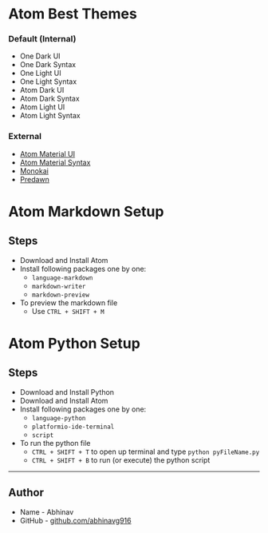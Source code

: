 # Atom Best Themes
### Default (Internal)
* One Dark UI
* One Dark Syntax
* One Light UI
* One Light Syntax
* Atom Dark UI
* Atom Dark Syntax
* Atom Light UI
* Atom Light Syntax

### External
* [Atom Material UI](https://atom.io/themes/atom-material-ui)
* [Atom Material Syntax](https://atom.io/themes/atom-material-syntax)
* [Monokai](https://atom.io/themes/monokai)
* [Predawn](https://atom.io/themes/predawn-syntax)

# Atom Markdown Setup
## Steps
* Download and Install Atom
* Install following packages one by one:
  * `language-markdown`
  * `markdown-writer`
  * `markdown-preview`
* To preview the markdown file
  * Use `CTRL + SHIFT + M`

# Atom Python Setup
## Steps
* Download and Install Python
* Download and Install Atom
* Install following packages one by one:
  * `language-python`
  * `platformio-ide-terminal`
  * `script`
* To run the python file
  * `CTRL + SHIFT + T` to open up terminal and type `python pyFileName.py`
  * `CTRL + SHIFT + B` to run (or execute) the python script

---

## Author
* Name - Abhinav
* GitHub - [github.com/abhinavg916](https://github.com/abhinavg916)
